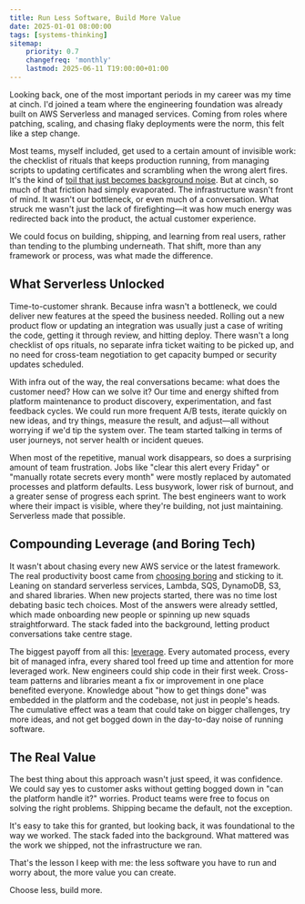 ```yaml
---
title: Run Less Software, Build More Value
date: 2025-01-01 08:00:00
tags: [systems-thinking]
sitemap:
    priority: 0.7
    changefreq: 'monthly'
    lastmod: 2025-06-11 T19:00:00+01:00
---
```


Looking back, one of the most important periods in my career was my time at cinch. I'd joined a team where the engineering foundation was already built on AWS Serverless and managed services. Coming from roles where patching, scaling, and chasing flaky deployments were the norm, this felt like a step change.

Most teams, myself included, get used to a certain amount of invisible work: the checklist of rituals that keeps production running, from managing scripts to updating certificates and scrambling when the wrong alert fires. It's the kind of [toil that just becomes background noise](/engineering-toil). But at cinch, so much of that friction had simply evaporated. The infrastructure wasn't front of mind. It wasn't our bottleneck, or even much of a conversation. What struck me wasn't just the lack of firefighting—it was how much energy was redirected back into the product, the actual customer experience.

We could focus on building, shipping, and learning from real users, rather than tending to the plumbing underneath. That shift, more than any framework or process, was what made the difference.

## What Serverless Unlocked

Time-to-customer shrank. Because infra wasn't a bottleneck, we could deliver new features at the speed the business needed. Rolling out a new product flow or updating an integration was usually just a case of writing the code, getting it through review, and hitting deploy. There wasn't a long checklist of ops rituals, no separate infra ticket waiting to be picked up, and no need for cross-team negotiation to get capacity bumped or security updates scheduled.

With infra out of the way, the real conversations became: what does the customer need? How can we solve it? Our time and energy shifted from platform maintenance to product discovery, experimentation, and fast feedback cycles. We could run more frequent A/B tests, iterate quickly on new ideas, and try things, measure the result, and adjust—all without worrying if we'd tip the system over. The team started talking in terms of user journeys, not server health or incident queues.

When most of the repetitive, manual work disappears, so does a surprising amount of team frustration. Jobs like "clear this alert every Friday" or "manually rotate secrets every month" were mostly replaced by automated processes and platform defaults. Less busywork, lower risk of burnout, and a greater sense of progress each sprint. The best engineers want to work where their impact is visible, where they're building, not just maintaining. Serverless made that possible.

## Compounding Leverage (and Boring Tech)

It wasn't about chasing every new AWS service or the latest framework. The real productivity boost came from [choosing boring](/boring-tech) and sticking to it. Leaning on standard serverless services, Lambda, SQS, DynamoDB, S3, and shared libraries. When new projects started, there was no time lost debating basic tech choices. Most of the answers were already settled, which made onboarding new people or spinning up new squads straightforward. The stack faded into the background, letting product conversations take centre stage.

The biggest payoff from all this: [leverage](/doing-leveraged-work). Every automated process, every bit of managed infra, every shared tool freed up time and attention for more leveraged work. New engineers could ship code in their first week. Cross-team patterns and libraries meant a fix or improvement in one place benefited everyone. Knowledge about "how to get things done" was embedded in the platform and the codebase, not just in people's heads. The cumulative effect was a team that could take on bigger challenges, try more ideas, and not get bogged down in the day-to-day noise of running software.

## The Real Value

The best thing about this approach wasn't just speed, it was confidence. We could say yes to customer asks without getting bogged down in "can the platform handle it?" worries. Product teams were free to focus on solving the right problems. Shipping became the default, not the exception.

It's easy to take this for granted, but looking back, it was foundational to the way we worked. The stack faded into the background. What mattered was the work we shipped, not the infrastructure we ran.

That's the lesson I keep with me: the less software you have to run and worry about, the more value you can create.

Choose less, build more.
